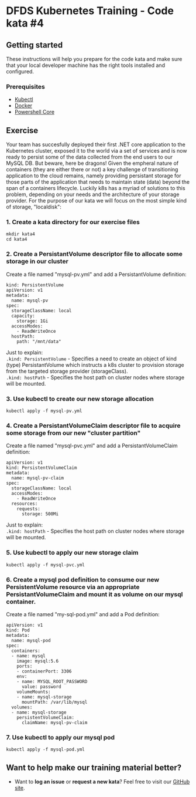 DFDS Kubernetes Training - Code kata #4
======================================

## Getting started

These instructions will help you prepare for the code kata and make sure that your local developer machine has the right tools installed and configured.

### Prerequisites

* [Kubectl](https://kubernetes.io/docs/tasks/tools/install-kubectl/)
* [Docker](https://www.docker.com/products/docker-desktop)
* [Powershell Core](https://docs.microsoft.com/en-us/powershell/scripting/install/installing-powershell?view=powershell-6)

## Exercise

Your team has succesfully deployed their first .NET core application to the Kubernetes cluster, exposed it to the world via a set of services and is now ready to persist some of the data collected from the end users to our MySQL DB. But beware, here be dragons! Given the empheral nature of containers (they are either there or not) a key challenge of transitioning application to the cloud remains, namely providing persistant storage for those parts of the application that needs to maintain state (data) beyond the span of a containers lifecycle. Luckily k8s has a myriad of solutions to this problem, depending on your needs and the architecture of your storage provider. For the purpose of our kata we will focus on the most simple kind of storage, "localdisk": 


### 1. Create a kata directory for our exercise files
`mkdir kata4`<br/>
`cd kata4`

### 2. Create a PersistantVolume descriptor file to allocate some storage in our cluster
Create a file named "mysql-pv.yml" and add a PersistantVolume definition:

```
kind: PersistentVolume
apiVersion: v1
metadata:
  name: mysql-pv
spec:
  storageClassName: local
  capacity:
    storage: 1Gi
  accessModes:
    - ReadWriteOnce
  hostPath:
    path: "/mnt/data"
```

Just to explain: <br/>
`.kind: PersistentVolume` - Specifies a need to create an object of kind (type) PersistantVolume which instructs a k8s cluster to provision storage from the targeted storage provider (storageClass). <br/>
`.kind: hostPath` - Specifies the host path on cluster nodes where storage will be mounted. <br/>

### 3. Use kubectl to create our new storage allocation
`kubectl apply -f mysql-pv.yml`

### 4. Create a PersistantVolumeClaim descriptor file to acquire some storage from our new "cluster partition"
Create a file named "mysql-pvc.yml" and add a PersistantVolumeClaim definition:

```
apiVersion: v1
kind: PersistentVolumeClaim
metadata:
  name: mysql-pv-claim
spec:
  storageClassName: local
  accessModes:
    - ReadWriteOnce
  resources:
    requests:
      storage: 500Mi
```

Just to explain: <br/>
`.kind: hostPath` - Specifies the host path on cluster nodes where storage will be mounted. <br/>

### 5. Use kubectl to apply our new storage claim
`kubectl apply -f mysql-pvc.yml`

### 6. Create a mysql pod definition to consume our new PersistentVolume resource via an appropriate PersistantVolumeClaim and mount it as volume on our mysql container.
Create a file named "my-sql-pod.yml" and add a Pod definition:

```
apiVersion: v1
kind: Pod
metadata:
  name: mysql-pod
spec:
  containers:
  - name: mysql
    image: mysql:5.6
    ports:
    - containerPort: 3306
    env:
    - name: MYSQL_ROOT_PASSWORD
      value: password
    volumeMounts:
    - name: mysql-storage
      mountPath: /var/lib/mysql
  volumes:
  - name: mysql-storage
    persistentVolumeClaim:
      claimName: mysql-pv-claim
```

### 7. Use kubectl to apply our mysql pod
`kubectl apply -f mysql-pod.yml`

## Want to help make our training material better?

 * Want to **log an issue** or **request a new kata**? Feel free to visit our [GitHub site](https://github.com/dfds/ded-dojo/issues).
 